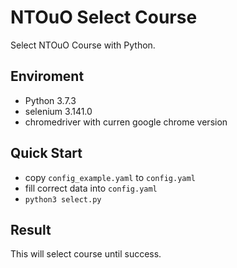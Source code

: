# NTOuO Select Course
Select NTOuO Course with Python.

## Enviroment
* Python 3.7.3
* selenium 3.141.0
* chromedriver with curren google chrome version

## Quick Start
* copy `config_example.yaml` to `config.yaml`
* fill correct data into `config.yaml`
* `python3 select.py`

## Result
This will select course until success.